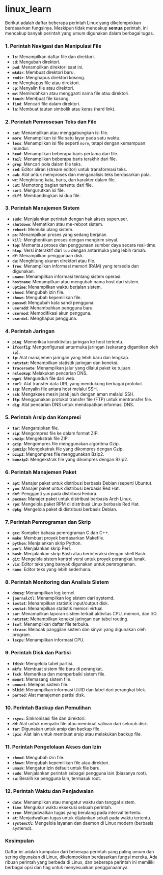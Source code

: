 # linux_learn
Berikut adalah daftar beberapa perintah Linux yang dikelompokkan berdasarkan fungsinya. Meskipun tidak mencakup **semua** perintah, ini mencakup banyak perintah yang umum digunakan dalam berbagai tugas.

### 1. **Perintah Navigasi dan Manipulasi File**
   - **`ls`**: Menampilkan daftar file dan direktori.
   - **`cd`**: Mengubah direktori.
   - **`pwd`**: Menampilkan direktori saat ini.
   - **`mkdir`**: Membuat direktori baru.
   - **`rmdir`**: Menghapus direktori kosong.
   - **`rm`**: Menghapus file atau direktori.
   - **`cp`**: Menyalin file atau direktori.
   - **`mv`**: Memindahkan atau mengganti nama file atau direktori.
   - **`touch`**: Membuat file kosong.
   - **`find`**: Mencari file dalam direktori.
   - **`ln`**: Membuat tautan simbolik atau keras (hard link).

### 2. **Perintah Pemrosesan Teks dan File**
   - **`cat`**: Menampilkan atau menggabungkan isi file.
   - **`more`**: Menampilkan isi file satu layar pada satu waktu.
   - **`less`**: Menampilkan isi file seperti `more`, tetapi dengan kemampuan mundur.
   - **`head`**: Menampilkan beberapa baris pertama dari file.
   - **`tail`**: Menampilkan beberapa baris terakhir dari file.
   - **`grep`**: Mencari pola dalam file teks.
   - **`sed`**: Editor aliran (stream editor) untuk transformasi teks.
   - **`awk`**: Alat untuk memproses dan menganalisis teks berdasarkan pola.
   - **`wc`**: Menghitung kata, baris, dan karakter dalam file.
   - **`cut`**: Memotong bagian tertentu dari file.
   - **`sort`**: Mengurutkan isi file.
   - **`diff`**: Membandingkan isi dua file.

### 3. **Perintah Manajemen Sistem**
   - **`sudo`**: Menjalankan perintah dengan hak akses superuser.
   - **`shutdown`**: Mematikan atau me-reboot sistem.
   - **`reboot`**: Memulai ulang sistem.
   - **`ps`**: Menampilkan proses yang sedang berjalan.
   - **`kill`**: Menghentikan proses dengan mengirim sinyal.
   - **`top`**: Memantau proses dan penggunaan sumber daya secara real-time.
   - **`htop`**: Versi interaktif dari `top` dengan antarmuka yang lebih ramah.
   - **`df`**: Menampilkan penggunaan disk.
   - **`du`**: Menghitung ukuran direktori atau file.
   - **`free`**: Menampilkan informasi memori (RAM) yang tersedia dan digunakan.
   - **`uname`**: Menampilkan informasi tentang sistem operasi.
   - **`hostname`**: Menampilkan atau mengubah nama host dari sistem.
   - **`uptime`**: Menampilkan waktu berjalan sistem.
   - **`chmod`**: Mengubah izin file.
   - **`chown`**: Mengubah kepemilikan file.
   - **`passwd`**: Mengubah kata sandi pengguna.
   - **`useradd`**: Menambahkan pengguna baru.
   - **`usermod`**: Memodifikasi akun pengguna.
   - **`userdel`**: Menghapus pengguna.

### 4. **Perintah Jaringan**
   - **`ping`**: Memeriksa konektivitas jaringan ke host tertentu.
   - **`ifconfig`**: Mengonfigurasi antarmuka jaringan (sekarang digantikan oleh `ip`).
   - **`ip`**: Alat manajemen jaringan yang lebih baru dan lengkap.
   - **`netstat`**: Menampilkan statistik jaringan dan koneksi.
   - **`traceroute`**: Menampilkan jalur yang dilalui paket ke tujuan.
   - **`nslookup`**: Melakukan pencarian DNS.
   - **`wget`**: Mengunduh file dari web.
   - **`curl`**: Alat transfer data URL yang mendukung berbagai protokol.
   - **`scp`**: Menyalin file antara host melalui SSH.
   - **`ssh`**: Mengakses mesin jarak jauh dengan aman melalui SSH.
   - **`ftp`**: Menggunakan protokol transfer file (FTP) untuk mentransfer file.
   - **`dig`**: Alat pencarian DNS untuk mendapatkan informasi DNS.

### 5. **Perintah Arsip dan Kompresi**
   - **`tar`**: Mengarsipkan file.
   - **`zip`**: Mengompres file ke dalam format ZIP.
   - **`unzip`**: Mengekstrak file ZIP.
   - **`gzip`**: Mengompres file menggunakan algoritma Gzip.
   - **`gunzip`**: Mengekstrak file yang dikompres dengan Gzip.
   - **`bzip2`**: Mengompres file menggunakan Bzip2.
   - **`bunzip2`**: Mengekstrak file yang dikompres dengan Bzip2.

### 6. **Perintah Manajemen Paket**
   - **`apt`**: Manajer paket untuk distribusi berbasis Debian (seperti Ubuntu).
   - **`yum`**: Manajer paket untuk distribusi berbasis Red Hat.
   - **`dnf`**: Pengganti `yum` pada distribusi Fedora.
   - **`pacman`**: Manajer paket untuk distribusi berbasis Arch Linux.
   - **`rpm`**: Mengelola paket RPM di distribusi Linux berbasis Red Hat.
   - **`dpkg`**: Mengelola paket di distribusi berbasis Debian.

### 7. **Perintah Pemrograman dan Skrip**
   - **`gcc`**: Kompiler bahasa pemrograman C dan C++.
   - **`make`**: Membuat proyek berdasarkan Makefile.
   - **`python`**: Menjalankan skrip Python.
   - **`perl`**: Menjalankan skrip Perl.
   - **`bash`**: Menjalankan skrip Bash atau berinteraksi dengan shell Bash.
   - **`git`**: Mengelola sistem kontrol versi untuk proyek perangkat lunak.
   - **`vim`**: Editor teks yang banyak digunakan untuk pemrograman.
   - **`nano`**: Editor teks yang lebih sederhana.

### 8. **Perintah Monitoring dan Analisis Sistem**
   - **`dmesg`**: Menampilkan log kernel.
   - **`journalctl`**: Menampilkan log sistem dari systemd.
   - **`iostat`**: Menampilkan statistik input/output disk.
   - **`vmstat`**: Menampilkan statistik memori virtual.
   - **`sar`**: Menampilkan laporan sistem terkait aktivitas CPU, memori, dan I/O.
   - **`netstat`**: Menampilkan koneksi jaringan dan tabel routing.
   - **`lsof`**: Menampilkan daftar file terbuka.
   - **`strace`**: Melacak panggilan sistem dan sinyal yang digunakan oleh program.
   - **`lscpu`**: Menampilkan informasi CPU.

### 9. **Perintah Disk dan Partisi**
   - **`fdisk`**: Mengelola tabel partisi.
   - **`mkfs`**: Membuat sistem file baru di perangkat.
   - **`fsck`**: Memeriksa dan memperbaiki sistem file.
   - **`mount`**: Memasang sistem file.
   - **`umount`**: Melepas sistem file.
   - **`blkid`**: Menampilkan informasi UUID dan label dari perangkat blok.
   - **`parted`**: Alat manajemen partisi disk.

### 10. **Perintah Backup dan Pemulihan**
   - **`rsync`**: Sinkronisasi file dan direktori.
   - **`dd`**: Alat untuk menyalin file atau membuat salinan dari seluruh disk.
   - **`tar`**: Digunakan untuk arsip dan backup file.
   - **`cpio`**: Alat lain untuk membuat arsip atau melakukan backup file.

### 11. **Perintah Pengelolaan Akses dan Izin**
   - **`chmod`**: Mengubah izin file.
   - **`chown`**: Mengubah kepemilikan file atau direktori.
   - **`umask`**: Mengatur izin default untuk file baru.
   - **`sudo`**: Menjalankan perintah sebagai pengguna lain (biasanya root).
   - **`su`**: Beralih ke pengguna lain, termasuk root.

### 12. **Perintah Waktu dan Penjadwalan**
   - **`date`**: Menampilkan atau mengatur waktu dan tanggal sistem.
   - **`time`**: Mengukur waktu eksekusi sebuah perintah.
   - **`cron`**: Menjadwalkan tugas yang berulang pada interval tertentu.
   - **`at`**: Menjadwalkan tugas untuk dijalankan sekali pada waktu tertentu.
   - **`systemctl`**: Mengelola layanan dan daemon di Linux modern (berbasis systemd).

### Kesimpulan
Daftar ini adalah kumpulan dari beberapa perintah yang paling umum dan sering digunakan di Linux, dikelompokkan berdasarkan fungsi mereka. Ada ribuan perintah yang berbeda di Linux, dan beberapa perintah ini memiliki berbagai opsi dan flag untuk menyesuaikan penggunaannya.
